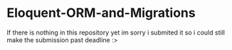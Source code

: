 # Eloquent-ORM-and-Migrations
If there is nothing in this repository yet im sorry i submited it so i could still make the submission past deadline :>
